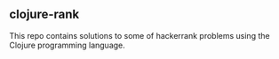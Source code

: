 ## clojure-rank

This repo contains solutions to some of hackerrank problems using the Clojure programming language.

